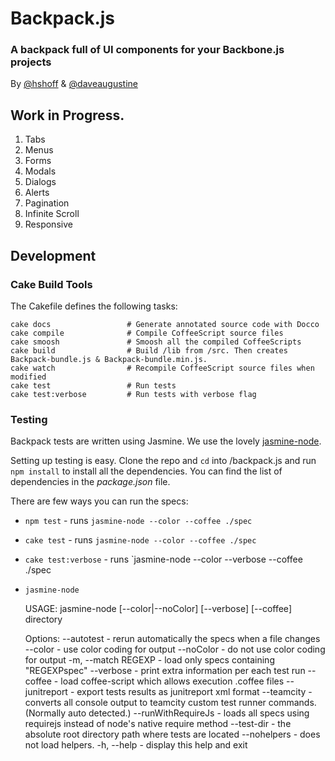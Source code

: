 # Backpack.js
### A backpack full of UI components for your Backbone.js projects
 
By [@hshoff](http://www.twitter.com/hshoff) & [@daveaugustine](http://www.twitter.com/daveaugustine)

## Work in Progress.

1. Tabs
1. Menus
1. Forms
1. Modals
1. Dialogs
1. Alerts
1. Pagination
1. Infinite Scroll
1. Responsive

## Development

### Cake Build Tools

The Cakefile defines the following tasks:

    cake docs                 # Generate annotated source code with Docco
    cake compile              # Compile CoffeeScript source files
    cake smoosh               # Smoosh all the compiled CoffeeScripts
    cake build                # Build /lib from /src. Then creates Backpack-bundle.js & Backpack-bundle.min.js.
    cake watch                # Recompile CoffeeScript source files when modified
    cake test                 # Run tests
    cake test:verbose         # Run tests with verbose flag

### Testing

Backpack tests are written using Jasmine. We use the lovely [jasmine-node](https://github.com/mhevery/jasmine-node). 

Setting up testing is easy. Clone the repo and `cd` into /backpack.js and run `npm install` to install all the dependencies. You can find the list of dependencies in the _package.json_ file.

There are few ways you can run the specs:

  - `npm test` - runs `jasmine-node --color --coffee ./spec`
  - `cake test` - runs `jasmine-node --color --coffee ./spec`
  - `cake test:verbose` - runs `jasmine-node --color --verbose --coffee ./spec
  - `jasmine-node`
  
      USAGE: jasmine-node [--color|--noColor] [--verbose] [--coffee] directory

      Options:
        --autotest         - rerun automatically the specs when a file changes
        --color            - use color coding for output
        --noColor          - do not use color coding for output
        -m, --match REGEXP - load only specs containing "REGEXPspec"
        --verbose          - print extra information per each test run
        --coffee           - load coffee-script which allows execution .coffee files
        --junitreport      - export tests results as junitreport xml format
        --teamcity         - converts all console output to teamcity custom test runner commands. (Normally auto detected.)
        --runWithRequireJs - loads all specs using requirejs instead of node's native require method
        --test-dir         - the absolute root directory path where tests are located
        --nohelpers        - does not load helpers.
        -h, --help         - display this help and exit
